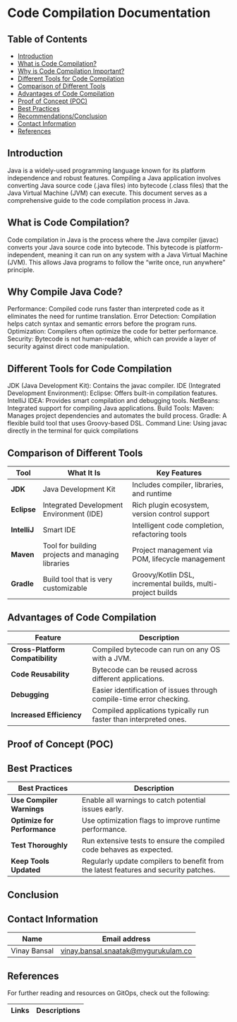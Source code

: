 
# Code Compilation Documentation

## Table of Contents
- [Introduction](#introduction)
- [What is Code Compilation?](#what-is-code-compilation)
- [Why is Code Compilation Important?](#why-is-code-compilation-important)
- [Different Tools for Code Compilation](#different-tools-for-code-compilation)
- [Comparison of Different Tools](#comparison-of-different-tools)
- [Advantages of Code Compilation](#advantages-of-code-compilation)
- [Proof of Concept (POC)](#proof-of-concept-poc)
- [Best Practices](#best-practices)
- [Recommendations/Conclusion](#recommendationsconclusion)
- [Contact Information](#contact-information)
- [References](#references)

## Introduction
Java is a widely-used programming language known for its platform independence and robust features. Compiling a Java application involves converting Java source code (.java files) into bytecode (.class files) that the Java Virtual Machine (JVM) can execute. This document serves as a comprehensive guide to the code compilation process in Java.

## What is Code Compilation?
Code compilation in Java is the process where the Java compiler (javac) converts your Java source code into bytecode. This bytecode is platform-independent, meaning it can run on any system with a Java Virtual Machine (JVM). This allows Java programs to follow the “write once, run anywhere” principle.

## Why Compile Java Code?
Performance: Compiled code runs faster than interpreted code as it eliminates the need for runtime translation.
Error Detection: Compilation helps catch syntax and semantic errors before the program runs.
Optimization: Compilers often optimize the code for better performance.
Security: Bytecode is not human-readable, which can provide a layer of security against direct code manipulation.

## Different Tools for Code Compilation
JDK (Java Development Kit): Contains the javac compiler.
IDE (Integrated Development Environment):
Eclipse: Offers built-in compilation features.
IntelliJ IDEA: Provides smart compilation and debugging tools.
NetBeans: Integrated support for compiling Java applications.
Build Tools:
Maven: Manages project dependencies and automates the build process.
Gradle: A flexible build tool that uses Groovy-based DSL.
Command Line: Using javac directly in the terminal for quick compilations

## Comparison of Different Tools
| Tool       | What It Is                                | Key Features                                   |
|------------|-------------------------------------------|------------------------------------------------|
| **JDK**    | Java Development Kit                       | Includes compiler, libraries, and runtime      |
| **Eclipse**| Integrated Development Environment (IDE)  | Rich plugin ecosystem, version control support  |
| **IntelliJ**| Smart IDE                                | Intelligent code completion, refactoring tools  |
| **Maven**  | Tool for building projects and managing libraries | Project management via POM, lifecycle management |
| **Gradle** | Build tool that is very customizable      | Groovy/Kotlin DSL, incremental builds, multi-project builds |


## Advantages of Code Compilation
| Feature                     | Description                                          |
|-----------------------------|------------------------------------------------------|
| **Cross-Platform Compatibility** | Compiled bytecode can run on any OS with a JVM.    |
| **Code Reusability**        | Bytecode can be reused across different applications. |
| **Debugging**               | Easier identification of issues through compile-time error checking. |
| **Increased Efficiency**     | Compiled applications typically run faster than interpreted ones. |


## Proof of Concept (POC)


## Best Practices
| Best Practices              | Description                                                   |
|-----------------------------|---------------------------------------------------------------|
| **Use Compiler Warnings**   | Enable all warnings to catch potential issues early.         |
| **Optimize for Performance**| Use optimization flags to improve runtime performance.       |
| **Test Thoroughly**         | Run extensive tests to ensure the compiled code behaves as expected. |
| **Keep Tools Updated**      | Regularly update compilers to benefit from the latest features and security patches. |

## Conclusion



## Contact Information

| Name | Email address|
|------|---------------------|
| Vinay Bansal | vinay.bansal.snaatak@mygurukulam.co |

## References
For further reading and resources on GitOps, check out the following:

| Links | Descriptions|
|------|---------------------|

